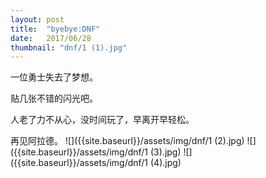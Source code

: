 ```yaml
---
layout: post
title:  "byebye:DNF"
date:   2017/06/28
thumbnail: "dnf/1 (1).jpg"
---
```


一位勇士失去了梦想。

贴几张不错的闪光吧。

人老了力不从心，没时间玩了，早离开早轻松。

再见阿拉德。
![]({{site.baseurl}}/assets/img/dnf/1 (2).jpg)
![]({{site.baseurl}}/assets/img/dnf/1 (3).jpg)
![]({{site.baseurl}}/assets/img/dnf/1 (4).jpg)